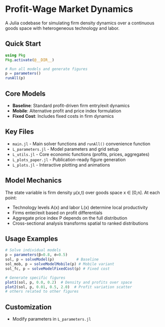 # Profit-Wage Market Dynamics

A Julia codebase for simulating firm density dynamics over a continuous goods space with heterogeneous technology and labor.

## Quick Start

```julia
using Pkg
Pkg.activate(@__DIR__)

# Run all models and generate figures
p = parameters()
runAll(p)
```

## Core Models

- **Baseline**: Standard profit-driven firm entry/exit dynamics
- **Mobile**: Alternative profit and price index formulation  
- **Fixed Cost**: Includes fixed costs in firm dynamics

## Key Files

- `main.jl` - Main solver functions and `runAll()` convenience function
- `L_parameters.jl` - Model parameters and grid setup
- `L_utils.jl` - Core economic functions (profits, prices, aggregates)
- `L_plots_paper.jl` - Publication-ready figure generation
- `L_plots.jl` - Interactive plotting and animations

## Model Mechanics

The state variable is firm density μ(x,t) over goods space x ∈ [0,n]. At each point:

- Technology levels A(x) and labor L(x) determine local productivity
- Firms enter/exit based on profit differentials
- Aggregate price index P depends on the full distribution
- Cross-sectional analysis transforms spatial to ranked distributions

## Usage Examples

```julia
# Solve individual models
p = parameters(β=0.8, σ=0.5)
sol, p = solveModel(p)          # Baseline
sol_mob, p = solveModelMobile(p) # Mobile variant  
sol_fc, p = solveModelFixedCost(p) # Fixed cost

# Generate specific figures
plot1(sol, p, 0.0, 0.2)  # Density and profits over space
plot2(sol, p, 0.01, 0.5, 2.0)  # Profit variation scatter
# others related to other figures
```

## Customization

- Modify parameters in `L_parameters.jl`

